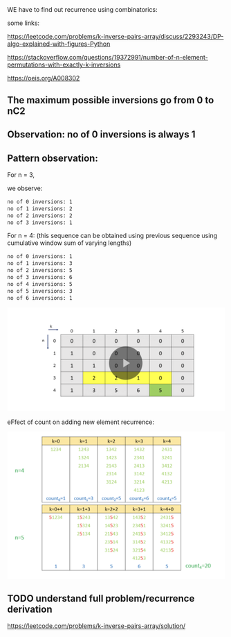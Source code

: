 
##


## 

WE have to find out recurrence using combinatorics:

some links:

https://leetcode.com/problems/k-inverse-pairs-array/discuss/2293243/DP-algo-explained-with-figures-Python

https://stackoverflow.com/questions/19372991/number-of-n-element-permutations-with-exactly-k-inversions

https://oeis.org/A008302

## The maximum possible inversions go from 0 to nC2

## Observation: no of 0 inversions is always 1

## Pattern observation:

For n = 3,

we observe:
```
no of 0 inversions: 1
no of 1 inversions: 2
no of 2 inversions: 2
no of 3 inversions: 1
```

For n = 4: (this sequence can be obtained using previous sequence using cumulative window sum of varying lengths)
```
no of 0 inversions: 1
no of 1 inversions: 3
no of 2 inversions: 5
no of 3 inversions: 6
no of 4 inversions: 5
no of 5 inversions: 3
no of 6 inversions: 1
```

![recurrence dp](images/recurrencedp.png)

eFfect of count on adding new element recurrence:

![recurrence dp 2](images/addingnewelementrecurrence.png)

## TODO understand full problem/recurrence derivation

https://leetcode.com/problems/k-inverse-pairs-array/solution/

